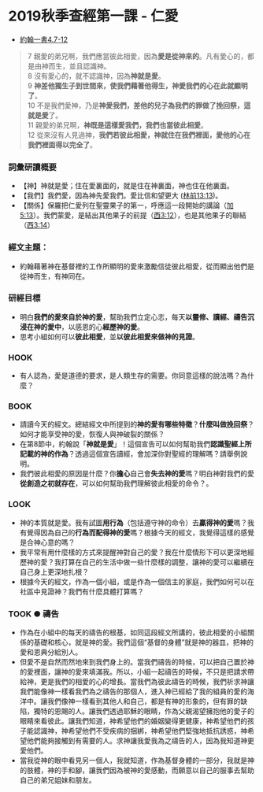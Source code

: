 # 2019秋季查經第一課 - 仁愛
+ [約翰一書4.7-12](https://www.biblegateway.com/quicksearch/?quicksearch=約翰一書4.7-12&qs_version=CUVMPT)

>7 親愛的弟兄啊，我們應當彼此相愛，因為**愛是從神來的**。凡有愛心的，都是由神而生，並且認識神。    
8 沒有愛心的，就不認識神，因為**神就是愛**。  
9 **神差他獨生子到世間來，使我們藉著他得生，神愛我們的心在此就顯明了**。   
10 不是我們愛神，乃是**神愛我們，差他的兒子為我們的罪做了挽回祭，這就是愛**了。  
11 親愛的弟兄啊，**神既是這樣愛我們，我們也當彼此相愛**。  
12 從來沒有人見過神，**我們若彼此相愛，神就住在我們裡面，愛他的心在我們裡面得以完全了**。

### 詞彙研讀概要
+ 【神】神就是愛；住在愛裏面的，就是住在神裏面，神也住在他裏面。
+ 【我們】我們愛，因為神先愛我們。愛比信和望更大 ([林前13:13](https://www.biblegateway.com/quicksearch/?quicksearch=林前13:13&qs_version=CUVMPT))。
+ 【關係】保羅把仁愛列在聖靈果子的第一，呼應這一段開始的講論（[加5:13](https://www.biblegateway.com/quicksearch/?quicksearch=加5:13&qs_version=CUVMPT)）。我們蒙愛，是結出其他果子的前提（[西3:12](https://www.biblegateway.com/quicksearch/?quicksearch=西3:12&qs_version=CUVMPT)），也是其他果子的聯結（[西3:14](https://www.biblegateway.com/quicksearch/?quicksearch=西3:14&qs_version=CUVMPT)）

### 經文主題：
+ 約翰藉著神在基督裡的工作所顯明的愛來激勵信徒彼此相愛，從而顯出他們是從神而生，有神同在。

### 研經目標
+ 明白**我們的愛來自於神的愛**，幫助我們立定心志，每天**以靈修、讀經、禱告沉浸在神的愛中**，以感恩的心**經歷神的愛**。
+ 思考小組如何可以**彼此相愛**，並**以彼此相愛來做神的見證**。 

### HOOK
+ 有人認為，愛是道德的要求，是人類生存的需要。你同意這樣的說法嗎？為什麼？

### BOOK
+ 請讀今天的經文。總結經文中所提到的**神的愛有哪些特徵**？**什麼叫做挽回祭**？如何才能享受神的愛，恢復人與神破裂的關係？
+ 在第8節中，約翰說「**神就是愛**」！這個宣告可以如何幫助我們**認識聖經上所記載的神的作為**？透過這個宣告讀經，會加深你對聖經的理解嗎？請舉例說明。
+ 我們彼此相愛的原因是什麼？你**擔心**自己會**失去神的愛**嗎？明白神對我們的愛**從創造之初就存在**，可以如何幫助我們理解彼此相愛的命令？。

### LOOK
+ 神的本質就是愛。我有試圖**用行為**（包括遵守神的命令）去**贏得神的愛**嗎？我有覺得因為自己的**行為而配得神的愛**嗎？根據今天的經文，我覺得這樣的感覺是合神心意的嗎？
+ 我平常有用什麼樣的方式來提醒神對自己的愛？我在什麼情形下可以更深地經歷神的愛？我打算在自己的生活中做一些什麼樣的調整，讓神的愛可以繼續在自己身上更深地扎根？
+ 根據今天的經文，作為一個小組，或是作為一個信主的家庭，我們如何可以在社區中見證神？我們有什麼具體打算嗎？

### TOOK ● 禱告
+ 作為在小組中的每天的禱告的根基，如同這段經文所講的，彼此相愛的小組關係的基礎和核心，就是神的愛。我們這個“基督的身體”就是神的器皿，把神的愛和恩典分給別人。
+ 但愛不是自然而然地來到我們身上的。當我們禱告的時候，可以把自己置於神的愛裡面，讓神的愛來填滿我。所以，小組一起禱告的時候，不只是把請求帶給神，更是我們的相愛的心的增長。當我們為彼此禱告的時候，我們祈求神讓我們能像神一樣看我們為之禱告的那個人，進入神已經給了我的組員的愛的海洋中。讓我們像神一樣看到其他人和自己，都是有神的形象的，但有罪的缺陷，獨特的恩賜的人。讓我們透過耶穌的眼睛，作為父親渴望擁抱他的愛子的眼睛來看彼此。讓我們知道，神希望他們的婚姻變得更健康，神希望他們的孩子能認識神，神希望他們不受疾病的捆綁，神希望他們堅強地抵抗誘惑，神希望他們能夠接觸到有需要的人。求神讓我愛我為之禱告的人，因為我知道神更愛他們。
+ 當我從神的眼中看見另一個人，我就知道，作為基督身體的一部分，我就是神的肢體，神的手和腳，讓我們因為被神的愛感動，而願意以自己的服事去幫助自己的弟兄姐妹和朋友。
